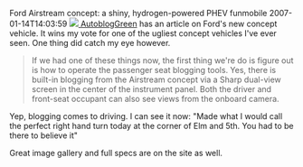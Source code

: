 Ford Airstream concept: a shiny, hydrogen-powered PHEV funmobile
2007-01-14T14:03:59
[![](http://az667460.vo.msecnd.net/cdn/images/blog/WindowsLiveWriter/FordAirstreamconceptashinyhydrogenpowere_7D5E/fordairstreamconcept_05_thumb.jpg) AutoblogGreen](http://az667460.vo.msecnd.net/cdn/images/blog/WindowsLiveWriter/FordAirstreamconceptashinyhydrogenpowere_7D5E/fordairstreamconcept_05%5B2%5D.jpg) has an article on Ford's new concept vehicle. It wins my vote for one of the ugliest concept vehicles I've ever seen. One thing did catch my eye however.

> If we had one of these things now, the first thing we're do is figure out is how to operate the passenger seat blogging tools. Yes, there is built-in blogging from the Airstream concept via a Sharp dual-view screen in the center of the instrument panel. Both the driver and front-seat occupant can also see views from the onboard camera.

Yep, blogging comes to driving. I can see it now: "Made what I would call the perfect right hand turn today at the corner of Elm and 5th. You had to be there to believe it"

Great image gallery and full specs are on the site as well.
